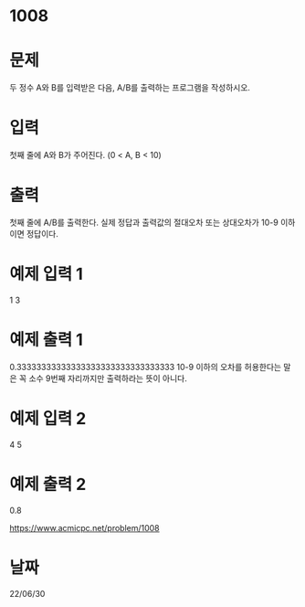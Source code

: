 # 1008

# 문제
두 정수 A와 B를 입력받은 다음, A/B를 출력하는 프로그램을 작성하시오.

# 입력
첫째 줄에 A와 B가 주어진다. (0 < A, B < 10)

# 출력
첫째 줄에 A/B를 출력한다. 실제 정답과 출력값의 절대오차 또는 상대오차가 10-9 이하이면 정답이다.

# 예제 입력 1 
1 3

# 예제 출력 1 
0.33333333333333333333333333333333
10-9 이하의 오차를 허용한다는 말은 꼭 소수 9번째 자리까지만 출력하라는 뜻이 아니다.

# 예제 입력 2 
4 5

# 예제 출력 2 
0.8

https://www.acmicpc.net/problem/1008

# 날짜
22/06/30
